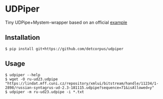 # UDPiper
Tiny UDPipe+Mystem-wrapper based on an official [example](https://github.com/ufal/udpipe/blob/master/bindings/python/examples/run_udpipe.py)


## Installation 

    $ pip install git+https://github.com/detcorpus/udpiper
    

## Usage

    $ udpiper --help
    $ wget -O ru-ud23.udpipe "https://lindat.mff.cuni.cz/repository/xmlui/bitstream/handle/11234/1-2898/russian-syntagrus-ud-2.3-181115.udpipe?sequence=71&isAllowed=y"
    $ udpiper -m ru-ud23.udpipe -i *.txt